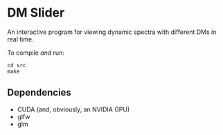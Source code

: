 # DM Slider

An interactive program for viewing dynamic spectra with different DMs in real time.

To compile _and_ run:
```
cd src
make
```

## Dependencies

- CUDA (and, obviously, an NVIDIA GPU)
- glfw
- glm
